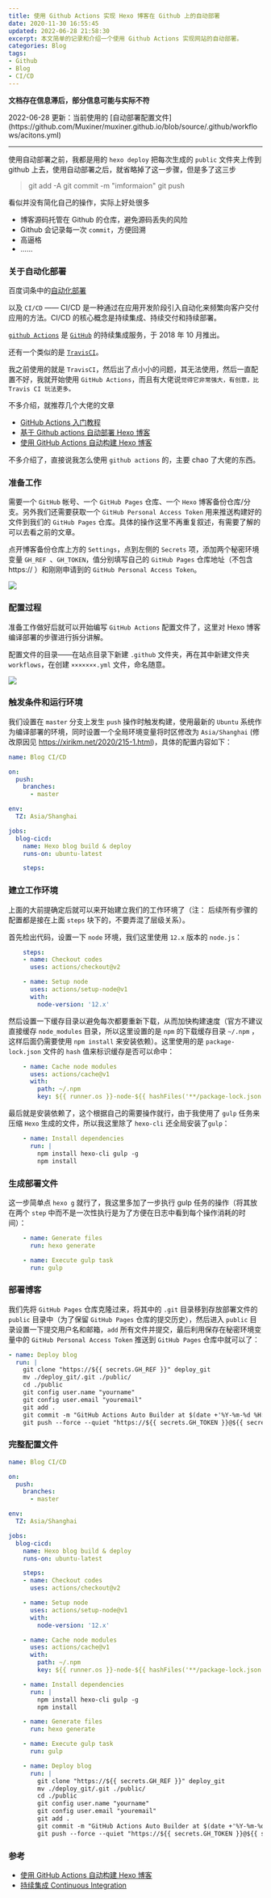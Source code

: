 ```yaml
---
title: 使用 Github Actions 实现 Hexo 博客在 Github 上的自动部署
date: 2020-11-30 16:55:45
updated: 2022-06-28 21:58:30
excerpt: 本文简单的记录和介绍一个使用 Github Actions 实现网站的自动部署。
categories: Blog
tags: 
- Github
- Blog
- CI/CD
---
```

**文档存在信息滞后，部分信息可能与实际不符**
<p class="note note-primary">
2022-06-28 更新：当前使用的 [自动部署配置文件](https://github.com/Muxiner/muxiner.github.io/blob/source/.github/workflows/acitons.yml)</p>

----

使用自动部署之前，我都是用的 `hexo deploy` 把每次生成的 `public` 文件夹上传到 github 上去，使用自动部署之后，就省略掉了这一步骤，但是多了这三步

> git add -A
> git commit -m "imformaion"
> git push

看似并没有简化自己的操作，实际上好处很多  
+ 博客源码托管在 Github 的仓库，避免源码丢失的风险
+ Github 会记录每一次 `commit`，方便回溯
+ 高逼格
+ ......  
  
### 关于自动化部署
百度词条中的[<u>自动化部署</u>](https://baike.baidu.com/item/%E8%87%AA%E5%8A%A8%E5%8C%96%E9%83%A8%E7%BD%B2/18750522)


以及 `CI/CD` —— CI/CD 是一种通过在应用开发阶段引入自动化来频繁向客户交付应用的方法。CI/CD 的核心概念是持续集成、持续交付和持续部署。  

[`github Actions`](https://github.com/features/actions) 是 [`GitHub`](https://github.com) 的持续集成服务，于 2018 年 10 月推出。

还有一个类似的是 [`TravisCI`](https://travis-ci.org/)。  

我之前使用的就是 `TravisCI`，然后出了点小小的问题，其无法使用，然后一直配置不好，我就开始使用 `GitHub Actions`，而且有大佬说`觉得它非常强大，有创意，比 Travis CI 玩法更多。`

不多介绍，就推荐几个大佬的文章
+ [GitHub Actions 入门教程](https://www.ruanyifeng.com/blog/2019/09/getting-started-with-github-actions.html)
+ [基于 Github actions 自动部署 Hexo 博客](https://blog.kaygb.com/210.html)
+ [使用 GitHub Actions 自动构建 Hexo 博客](https://xirikm.net/2020/313-1)
  
不多介绍了，直接说我怎么使用 `github actions` 的，主要 chao 了大佬的东西。


### 准备工作

需要一个 `GitHub` 帐号、一个 `GitHub Pages` 仓库、一个 `Hexo` 博客备份仓库/分支。另外我们还需要获取一个 `GitHub Personal Access Token` 用来推送构建好的文件到我们的 `GitHub Pages` 仓库。具体的操作这里不再重复叙述，有需要了解的可以去看之前的文章。

点开博客备份仓库上方的 `Settings`，点到左侧的 `Secrets` 项，添加两个秘密环境变量 `GH_REF `、`GH_TOKEN`，值分别填写自己的 `GitHub Pages` 仓库地址（不包含 https:// ）和刚刚申请到的 `GitHub Personal Access Token`。

![](https://munner.coding.net/p/blogpicgo/d/blogimages/git/raw/main/posts/20220628220050.png)

### 配置过程
准备工作做好后就可以开始编写 `GitHub Actions` 配置文件了，这里对 Hexo 博客编译部署的步骤进行拆分讲解。

配置文件的目录——在站点目录下新建 `.github` 文件夹，再在其中新建文件夹 `workflows`，在创建 `×××××××.yml` 文件，命名随意。

![](https://munner.coding.net/p/blogpicgo/d/blogimages/git/raw/main/posts/20220628220127.png)

### 触发条件和运行环境
 
我们设置在 `master` 分支上发生 `push` 操作时触发构建，使用最新的 `Ubuntu` 系统作为编译部署的环境，同时设置一个全局环境变量将时区修改为 `Asia/Shanghai` (修改原因见 https://xirikm.net/2020/215-1.html)，具体的配置内容如下：

```yml
name: Blog CI/CD

on:
  push:
    branches: 
      - master

env:
  TZ: Asia/Shanghai

jobs:
  blog-cicd:
    name: Hexo blog build & deploy
    runs-on: ubuntu-latest

    steps:
```

### 建立工作环境
上面的大前提确定后就可以来开始建立我们的工作环境了（注： 后续所有步骤的配置都是接在上面 `steps` 块下的，不要弄混了层级关系）。

首先检出代码，设置一下 `node` 环境，我们这里使用 `12.x` 版本的 `node.js`：

```yml
    steps:
    - name: Checkout codes
      uses: actions/checkout@v2

    - name: Setup node
      uses: actions/setup-node@v1
      with:
        node-version: '12.x'
```

然后设置一下缓存目录以避免每次都要重新下载，从而加快构建速度（官方不建议直接缓存 `node_modules` 目录，所以这里设置的是 `npm` 的下载缓存目录 `~/.npm` ，这样后面仍需要使用 `npm install` 来安装依赖）。这里使用的是 `package-lock.json` 文件的 `hash` 值来标识缓存是否可以命中：

```yml
    - name: Cache node modules
      uses: actions/cache@v1
      with:
        path: ~/.npm
        key: ${{ runner.os }}-node-${{ hashFiles('**/package-lock.json') }}
```

最后就是安装依赖了，这个根据自己的需要操作就行，由于我使用了 `gulp` 任务来压缩 `Hexo` 生成的文件，所以我这里除了 `hexo-cli` 还全局安装了`gulp`：

```yml
    - name: Install dependencies
      run: |
        npm install hexo-cli gulp -g
        npm install
```

### 生成部署文件

这一步简单点 `hexo g` 就行了，我这里多加了一步执行 gulp 任务的操作（将其放在两个 `step` 中而不是一次性执行是为了方便在日志中看到每个操作消耗的时间）：

```yml
    - name: Generate files
      run: hexo generate

    - name: Execute gulp task
      run: gulp
```

### 部署博客

我们先将 `GitHub Pages` 仓库克隆过来，将其中的 `.git` 目录移到存放部署文件的 `public` 目录中（为了保留 `GitHub Pages` 仓库的提交历史），然后进入 `public` 目录设置一下提交用户名和邮箱，`add` 所有文件并提交，最后利用保存在秘密环境变量中的 `GitHub Personal Access Token` 推送到 `GitHub Pages` 仓库中就可以了：

```yml
- name: Deploy blog
  run: |
    git clone "https://${{ secrets.GH_REF }}" deploy_git
    mv ./deploy_git/.git ./public/
    cd ./public
    git config user.name "yourname"
    git config user.email "youremail"
    git add .
    git commit -m "GitHub Actions Auto Builder at $(date +'%Y-%m-%d %H:%M:%S')"
    git push --force --quiet "https://${{ secrets.GH_TOKEN }}@${{ secrets.GH_REF }}" master:master
```

### 完整配置文件

```yml
name: Blog CI/CD

on:
  push:
    branches: 
      - master

env:
  TZ: Asia/Shanghai

jobs:
  blog-cicd:
    name: Hexo blog build & deploy
    runs-on: ubuntu-latest

    steps:
    - name: Checkout codes
      uses: actions/checkout@v2

    - name: Setup node
      uses: actions/setup-node@v1
      with:
        node-version: '12.x'

    - name: Cache node modules
      uses: actions/cache@v1
      with:
        path: ~/.npm
        key: ${{ runner.os }}-node-${{ hashFiles('**/package-lock.json') }}

    - name: Install dependencies
      run: |
        npm install hexo-cli gulp -g
        npm install

    - name: Generate files
      run: hexo generate

    - name: Execute gulp task
      run: gulp

    - name: Deploy blog
      run: |
        git clone "https://${{ secrets.GH_REF }}" deploy_git
        mv ./deploy_git/.git ./public/
        cd ./public
        git config user.name "yourname"
        git config user.email "youremail"
        git add .
        git commit -m "GitHub Actions Auto Builder at $(date +'%Y-%m-%d %H:%M:%S')"
        git push --force --quiet "https://${{ secrets.GH_TOKEN }}@${{ secrets.GH_REF }}" master:master
```

### 参考

+ [<u>使用 GitHub Actions 自动构建 Hexo 博客</u>](https://xirikm.net/2020/313-1)
+ [<u>持续集成 Continuous Integration</u>](https://easyhexo.com/1-Hexo-install-and-config/1-5-continuous-integration.html#%E4%BB%80%E4%B9%88%E6%98%AF%E6%8C%81%E7%BB%AD%E9%9B%86%E6%88%90)

